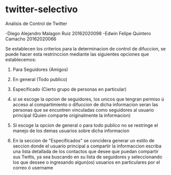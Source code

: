 # twitter-selectivo

Analisis de Control de Twitter

-Diego Alejandro Malagon Ruiz 20162020098
-Edwin Felipe Quintero Camacho 20162020066

Se establecen los criterios para la determinacion de control de difuccion, se puede hacer esta restrinccion mediante las siguientes opciones que establecemos:

1) Para Seguidores (Amigos)
2) En general (Todo publico)
3) Especificado (Cierto grupo de personas en particular)

1) si se escoge la opcion de seguidores, los unicos que tengran permiso ú acceso al compartimiento o difuccion de dicha informacion seran las personas que se encuntren vinculadas como seguidores al usuario principal (Quien comparte originalmente la informacion)

2) Si escoge la opcion de general o para todo publico no se restringe el manejo de los demas usuarios sobre dicha informacion

3) En la seccion de "Especificados" se concidera generar un estilo de seccion donde el usuario principal a compartir la informaccion escriba una lista detallada de los contactos que desee que puedan compartir sus Twitts, ya sea buscando en su lista de seguidores y seleccionando los que dessee o ingresando algun(os) usuarios en particulares por el correo ó username 

